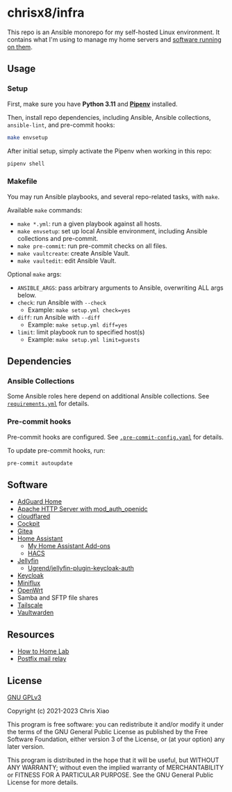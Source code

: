 # chrisx8/infra

This repo is an Ansible monorepo for my self-hosted Linux environment. It contains what I'm using to manage my home servers and [software running on them](#software).

## Usage

### Setup

First, make sure you have **Python 3.11** and [**Pipenv**](https://pipenv.pypa.io) installed.

Then, install repo dependencies, including Ansible, Ansible collections, `ansible-lint`, and pre-commit hooks:

```bash
make envsetup
```

After initial setup, simply activate the Pipenv when working in this repo:

```bash
pipenv shell
```

### Makefile

You may run Ansible playbooks, and several repo-related tasks, with `make`.

Available `make` commands:

- `make *.yml`: run a given playbook against all hosts.
- `make envsetup`: set up local Ansible environment, including Ansible collections and pre-commit.
- `make pre-commit`: run pre-commit checks on all files.
- `make vaultcreate`: create Ansible Vault.
- `make vaultedit`: edit Ansible Vault.

Optional `make` args:

- `ANSIBLE_ARGS`: pass arbitrary arguments to Ansible, overwriting ALL args below.
- `check`: run Ansible with `--check`
  - Example: `make setup.yml check=yes`
- `diff`: run Ansible with `--diff`
  - Example: `make setup.yml diff=yes`
- `limit`: limit playbook run to specified host(s)
  - Example: `make setup.yml limit=guests`

## Dependencies

### Ansible Collections

Some Ansible roles here depend on additional Ansible collections. See [`requirements.yml`](requirements.yml) for details.

### Pre-commit hooks

Pre-commit hooks are configured. See [`.pre-commit-config.yaml`](.pre-commit-config.yaml) for details.

To update pre-commit hooks, run:

```bash
pre-commit autoupdate
```

## Software

- [AdGuard Home](https://github.com/AdguardTeam/AdGuardHome)
- [Apache HTTP Server with mod_auth_openidc](https://github.com/chrisx8/docker-apache-openidc)
- [cloudflared](https://github.com/cloudflare/cloudflared)
- [Cockpit](https://cockpit-project.org/)
- [Gitea](https://gitea.io/)
- [Home Assistant](https://www.home-assistant.io)
  - [My Home Assistant Add-ons](https://github.com/chrisx8/home-assistant-addons)
  - [HACS](https://hacs.xyz)
- [Jellyfin](https://jellyfin.org/)
  - [Ugrend/jellyfin-plugin-keycloak-auth](https://github.com/Ugrend/jellyfin-plugin-keycloak-auth)
- [Keycloak](https://www.keycloak.org/)
- [Miniflux](https://miniflux.app/)
- [OpenWrt](https://openwrt.org/)
- Samba and SFTP file shares
- [Tailscale](https://tailscale.com/)
- [Vaultwarden](https://github.com/dani-garcia/vaultwarden)

## Resources

- [How to Home Lab](https://www.dlford.io/tag/how-to-home-lab-series/)
- [Postfix mail relay](https://www.howtoforge.com/tutorial/configure-postfix-to-use-gmail-as-a-mail-relay/)

## License

[GNU GPLv3](LICENSE)

Copyright (c) 2021-2023 Chris Xiao

This program is free software: you can redistribute it and/or modify it under the terms of the GNU General Public License as published by the Free Software Foundation, either version 3 of the License, or (at your option) any later version.

This program is distributed in the hope that it will be useful, but WITHOUT ANY WARRANTY; without even the implied warranty of MERCHANTABILITY or FITNESS FOR A PARTICULAR PURPOSE.  See the GNU General Public License for more details.
